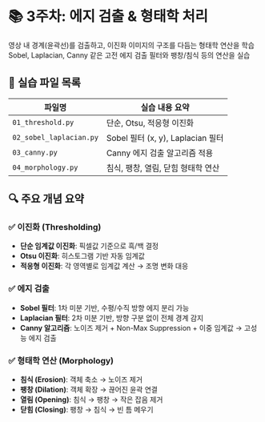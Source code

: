# 📚 3주차: 에지 검출 & 형태학 처리

영상 내 경계(윤곽선)를 검출하고, 이진화 이미지의 구조를 다듬는 형태학 연산을 학습
Sobel, Laplacian, Canny 같은 고전 에지 검출 필터와 팽창/침식 등의 연산을 실습

## 📁 실습 파일 목록

| 파일명                   | 실습 내용 요약 |
|--------------------------|----------------|
| `01_threshold.py`        | 단순, Otsu, 적응형 이진화 |
| `02_sobel_laplacian.py`  | Sobel 필터 (x, y), Laplacian 필터 |
| `03_canny.py`            | Canny 에지 검출 알고리즘 적용 |
| `04_morphology.py`       | 침식, 팽창, 열림, 닫힘 형태학 연산 |


## 🔍 주요 개념 요약

### ✅ 이진화 (Thresholding)
- **단순 임계값 이진화**: 픽셀값 기준으로 흑/백 결정
- **Otsu 이진화**: 히스토그램 기반 자동 임계값
- **적응형 이진화**: 각 영역별로 임계값 계산 → 조명 변화 대응

### ✅ 에지 검출
- **Sobel 필터**: 1차 미분 기반, 수평/수직 방향 에지 분리 가능
- **Laplacian 필터**: 2차 미분 기반, 방향 구분 없이 전체 경계 감지
- **Canny 알고리즘**: 노이즈 제거 + Non-Max Suppression + 이중 임계값 → 고성능 에지 검출

### ✅ 형태학 연산 (Morphology)
- **침식 (Erosion)**: 객체 축소 → 노이즈 제거
- **팽창 (Dilation)**: 객체 확장 → 끊어진 윤곽 연결
- **열림 (Opening)**: 침식 → 팽창 → 작은 잡음 제거
- **닫힘 (Closing)**: 팽창 → 침식 → 빈 틈 메우기

